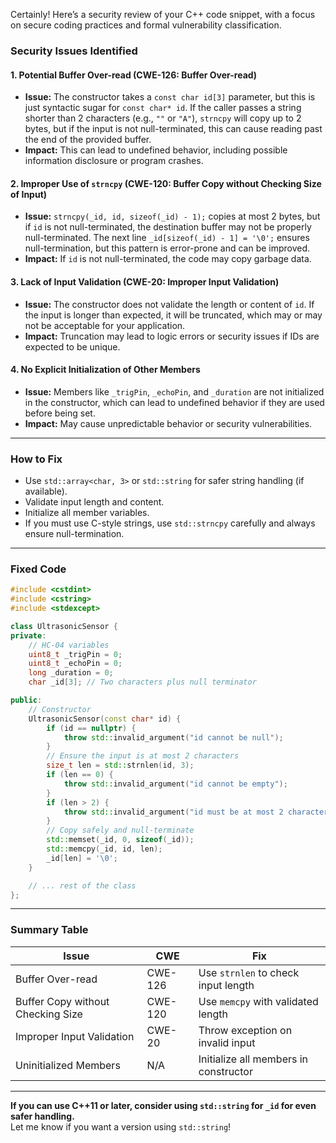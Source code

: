 Certainly! Here’s a security review of your C++ code snippet, with a focus on secure coding practices and formal vulnerability classification.

### Security Issues Identified

#### 1. **Potential Buffer Over-read (CWE-126: Buffer Over-read)**
- **Issue:** The constructor takes a `const char id[3]` parameter, but this is just syntactic sugar for `const char* id`. If the caller passes a string shorter than 2 characters (e.g., `""` or `"A"`), `strncpy` will copy up to 2 bytes, but if the input is not null-terminated, this can cause reading past the end of the provided buffer.
- **Impact:** This can lead to undefined behavior, including possible information disclosure or program crashes.

#### 2. **Improper Use of `strncpy` (CWE-120: Buffer Copy without Checking Size of Input)**
- **Issue:** `strncpy(_id, id, sizeof(_id) - 1);` copies at most 2 bytes, but if `id` is not null-terminated, the destination buffer may not be properly null-terminated. The next line `_id[sizeof(_id) - 1] = '\0';` ensures null-termination, but this pattern is error-prone and can be improved.
- **Impact:** If `id` is not null-terminated, the code may copy garbage data.

#### 3. **Lack of Input Validation (CWE-20: Improper Input Validation)**
- **Issue:** The constructor does not validate the length or content of `id`. If the input is longer than expected, it will be truncated, which may or may not be acceptable for your application.
- **Impact:** Truncation may lead to logic errors or security issues if IDs are expected to be unique.

#### 4. **No Explicit Initialization of Other Members**
- **Issue:** Members like `_trigPin`, `_echoPin`, and `_duration` are not initialized in the constructor, which can lead to undefined behavior if they are used before being set.
- **Impact:** May cause unpredictable behavior or security vulnerabilities.

---

### How to Fix

- Use `std::array<char, 3>` or `std::string` for safer string handling (if available).
- Validate input length and content.
- Initialize all member variables.
- If you must use C-style strings, use `std::strncpy` carefully and always ensure null-termination.

---

### Fixed Code

```cpp
#include <cstdint>
#include <cstring>
#include <stdexcept>

class UltrasonicSensor {
private:
    // HC-04 variables
    uint8_t _trigPin = 0;
    uint8_t _echoPin = 0;
    long _duration = 0;
    char _id[3]; // Two characters plus null terminator

public:
    // Constructor
    UltrasonicSensor(const char* id) {
        if (id == nullptr) {
            throw std::invalid_argument("id cannot be null");
        }
        // Ensure the input is at most 2 characters
        size_t len = std::strnlen(id, 3);
        if (len == 0) {
            throw std::invalid_argument("id cannot be empty");
        }
        if (len > 2) {
            throw std::invalid_argument("id must be at most 2 characters");
        }
        // Copy safely and null-terminate
        std::memset(_id, 0, sizeof(_id));
        std::memcpy(_id, id, len);
        _id[len] = '\0';
    }

    // ... rest of the class
};
```

---

### Summary Table

| Issue | CWE | Fix |
|-------|-----|-----|
| Buffer Over-read | CWE-126 | Use `strnlen` to check input length |
| Buffer Copy without Checking Size | CWE-120 | Use `memcpy` with validated length |
| Improper Input Validation | CWE-20 | Throw exception on invalid input |
| Uninitialized Members | N/A | Initialize all members in constructor |

---

**If you can use C++11 or later, consider using `std::string` for `_id` for even safer handling.**  
Let me know if you want a version using `std::string`!